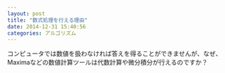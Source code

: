 ```yaml
---
layout: post
title: "数式処理を行える理由"
date: 2014-12-31 15:40:56
categories: アルゴリズム
---
```

<p>コンピュータでは数値を扱わなければ答えを得ることができませんが、なぜ、Maximaなどの数値計算ツールは代数計算や微分積分が行えるのですか？</p>
